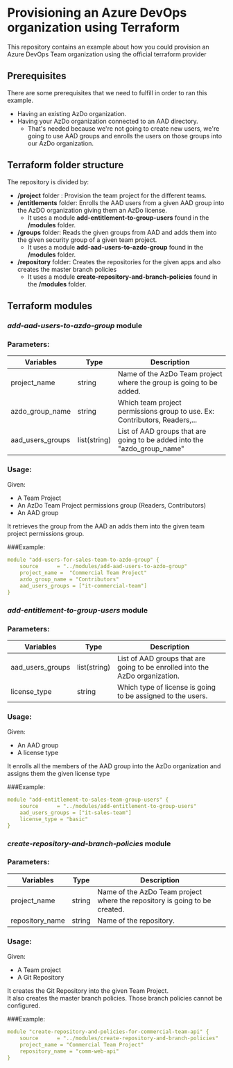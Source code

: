 # Provisioning an Azure DevOps organization using Terraform

This repository contains an example about how you could provision an Azure DevOps Team organization using the official terraform provider   

## Prerequisites
There are some prerequisites that we need to fulfill in order to ran this example.
- Having an existing AzDo organization.
- Having your AzDo organization connected to an AAD directory.
  - That's needed because we're not going to create new users, we're going to use AAD groups and enrolls the users on those groups into our AzDo organization.


## Terraform folder structure

The repository is divided by:
- **/project** folder : Provision the team project for the different teams.
- **/entitlements** folder: Enrolls the AAD users from a given AAD group into the AzDO organization giving them an AzDo license.
  - It uses a module **add-entitlement-to-group-users** found in the **/modules** folder.
- **/groups** folder: Reads the given groups from AAD and adds them into the given security group of a given team project.
  - It uses a module **add-aad-users-to-azdo-group** found in the **/modules** folder.
- **/repository** folder: Creates the repositories for the given apps and also creates the master branch policies
  - It uses a module **create-repository-and-branch-policies** found in the **/modules** folder.


## Terraform modules 


### _add-aad-users-to-azdo-group_ module

### Parameters:

| **Variables**    | **Type**     | **Description**                                                             |
|------------------|--------------|-----------------------------------------------------------------------------|
| project_name     | string       | Name of the AzDo Team project where the group is going to be added.         |
| azdo_group_name  | string       | Which team project permissions group to use.  Ex: Contributors, Readers,... |
| aad_users_groups | list(string) | List of AAD groups that are going to be added into the "azdo_group_name"    |

### Usage:

Given:
- A Team Project
- An AzDo Team Project permissions group (Readers, Contributors)
- An AAD group

It retrieves the group from the AAD an adds them into the given team project permissions group.

###Example: 

```yaml
module "add-users-for-sales-team-to-azdo-group" {
    source      = "../modules/add-aad-users-to-azdo-group"
    project_name =  "Commercial Team Project"
    azdo_group_name = "Contributors"
    aad_users_groups = ["it-commercial-team"]
}
```

### _add-entitlement-to-group-users_ module

### Parameters:

| **Variables**    | **Type**     | **Description**                                                             |
|------------------|--------------|-----------------------------------------------------------------------------|
| aad_users_groups | list(string) | List of AAD groups that are going to be enrolled into the AzDo organization.|
| license_type     | string       | Which type of license is going to be assigned to the users.                 |

### Usage:

Given:
- An AAD group
- A license type

It enrolls all the members of the AAD group into the AzDo organization and assigns them the given license type

###Example: 

```yaml
module "add-entitlement-to-sales-team-group-users" {
    source      = "../modules/add-entitlement-to-group-users"
    aad_users_groups = ["it-sales-team"]
    license_type = "basic"
}
```

### _create-repository-and-branch-policies_ module

### Parameters:

| **Variables**    | **Type**     | **Description**                                                             |
|------------------|--------------|-----------------------------------------------------------------------------|
| project_name     | string       | Name of the AzDo Team project where the repository is going to be created.  |
| repository_name  | string       | Name of the repository.                                                     |

### Usage:

Given:
- A Team project
- A Git Repository

It creates the Git Repository into the given Team Project.   
It also creates the master branch policies. Those branch policies cannot be configured.

###Example: 

```yaml
module "create-repository-and-policies-for-commercial-team-api" {
    source      = "../modules/create-repository-and-branch-policies"
    project_name = "Commercial Team Project"
    repository_name = "comm-web-api"
}
```

